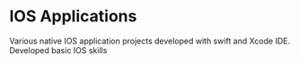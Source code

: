 # IOS Applications
Various native IOS application projects developed with swift and Xcode IDE.
Developed basic IOS skills



